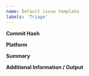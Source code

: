```yaml
---
name: Default issue template
labels: 'Triage'
---
```

<!-- ⚠ Do not delete this issue template! ⚠ -->

**Commit Hash** <!-- 8 character string of letters/numbers in title bar or Help > About dialog (e.g. 3ea173c9) -->


**Platform** <!-- e.g. Windows 10, Ubuntu 20.04 or macOS 10.15 -->


**Summary**


**Additional Information / Output**

